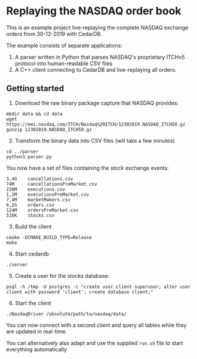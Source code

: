 # Replaying the NASDAQ order book

This is an example project live-replaying the complete NASDAQ exchange orders from 30-12-2019 with CedarDB.

The example consists of separate applications:

1. A parser written in Python that parses NASDAQ's proprietary ITCHv5 protocol into human-readable CSV files
2. A C++ client connecting to CedarDB and live-replaying all orders.


## Getting started

1. Download the raw binary package capture that NASDAQ provides:
```shell
mkdir data && cd data
wget https://emi.nasdaq.com/ITCH/Nasdaq%20ITCH/12302019.NASDAQ_ITCH50.gz
gunzip 12302019.NASDAQ_ITCH50.gz
```

2. Transform the binary data into CSV files (will take a few minutes)

```shell
cd ../parser
python3 parser.py 
```

You now have a set of files containing the stock exchange events:

```
3,4G	cancellations.csv
74M	    cancellationsPreMarket.csv
230M	executions.csv
1,2M	executionsPreMarket.csv
7,4M	marketMakers.csv
6,2G	orders.csv
124M	ordersPreMarket.csv
516K	stocks.csv
```

3. Build the client

```shell
cmake -DCMAKE_BUILD_TYPE=Release
make
```

4. Start cedardb

```shell
./server
```

5. Create a user for the stocks database:

```shell
psql -h /tmp -U postgres -c "create user client superuser; alter user client with password 'client'; create database client;"
```

6. Start the client

```shell
./NasdaqDriver /absolute/path/to/nasdaq/data/
```


You can now connect with a second client and query all tables while they are updated in real-time.

You can alternatively also adapt and use the supplied `run.sh` file to start everything automatically